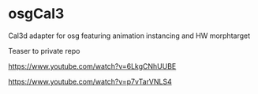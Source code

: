 # osgCal3
Cal3d adapter for osg featuring animation instancing and HW morphtarget

Teaser to private repo

https://www.youtube.com/watch?v=6LkgCNhUUBE

https://www.youtube.com/watch?v=p7vTarVNLS4

